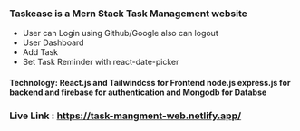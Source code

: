 ### Taskease is a Mern Stack Task Management website
- User can Login using Github/Google also can logout
- User Dashboard 
- Add Task
- Set Task Reminder with react-date-picker

#### Technology: React.js and Tailwindcss for Frontend node.js express.js for backend and firebase for authentication and Mongodb for Databse 
### Live Link : https://task-mangment-web.netlify.app/
